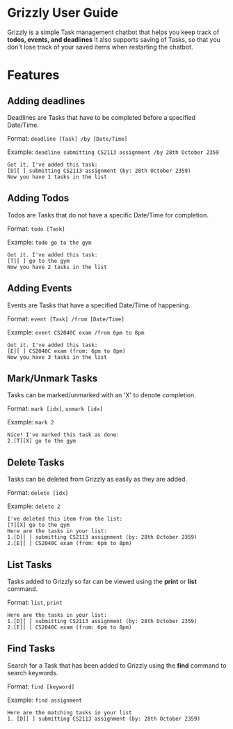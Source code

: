# Grizzly User Guide

Grizzly is a simple Task management chatbot that helps you keep track of **todos, events, and deadlines**
It also supports saving of Tasks, so that you don't lose track of your saved items when restarting the chatbot.

# Features

## Adding deadlines

Deadlines are Tasks that have to be completed before a specified Date/Time.

Format: `deadline [Task] /by [Date/Time]`

Example: `deadline submitting CS2113 assignment /by 28th October 2359`

```
Got it. I've added this task:
[D][ ] submitting CS2113 assignment (by: 28th October 2359)
Now you have 1 tasks in the list
```

## Adding Todos

Todos are Tasks that do not have a specific Date/Time for completion.

Format: `todo [Task]`

Example: `todo go to the gym`

```
Got it. I've added this task:
[T][ ] go to the gym
Now you have 2 tasks in the list
```

## Adding Events

Events are Tasks that have a specified Date/Time of happening.

Format: `event [Task] /from [Date/Time]`

Example: `event CS2040C exam /from 6pm to 8pm`

```
Got it. I've added this task:
[E][ ] CS2040C exam (from: 6pm to 8pm)
Now you have 3 tasks in the list
```

## Mark/Unmark Tasks

Tasks can be marked/unmarked with an 'X' to denote completion.

Format: `mark [idx]`, `unmark [idx]`

Example: `mark 2`

```
Nice! I've marked this task as done:
2.[T][X] go to the gym
```

## Delete Tasks

Tasks can be deleted from Grizzly as easily as they are added.

Format: `delete [idx]`

Example: `delete 2`

```
I've deleted this item from the list:
[T][X] go to the gym
Here are the tasks in your list:
1.[D][ ] submitting CS2113 assignment (by: 28th October 2359)
2.[E][ ] CS2040C exam (from: 6pm to 8pm)
```

## List Tasks

Tasks added to Grizzly so far can be viewed using the **print** or **list** command.

Format: `list`, `print`

```
Here are the tasks in your list:
1.[D][ ] submitting CS2113 assignment (by: 28th October 2359)
2.[E][ ] CS2040C exam (from: 6pm to 8pm)
```

## Find Tasks

Search for a Task that has been added to Grizzly using the **find** command to search keywords.

Format: `find [keyword]`

Example: `find assignment`

```
Here are the matching tasks in your list
1. [D][ ] submitting CS2113 assignment (by: 28th October 2359)
```
